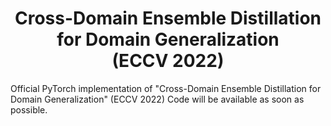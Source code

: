<div align="center">
  <h1>Cross-Domain Ensemble Distillation for Domain Generalization <br> (ECCV 2022)</h1>
</div>
Official PyTorch implementation of "Cross-Domain Ensemble Distillation for Domain Generalization" (ECCV 2022)
Code will be available as soon as possible.
